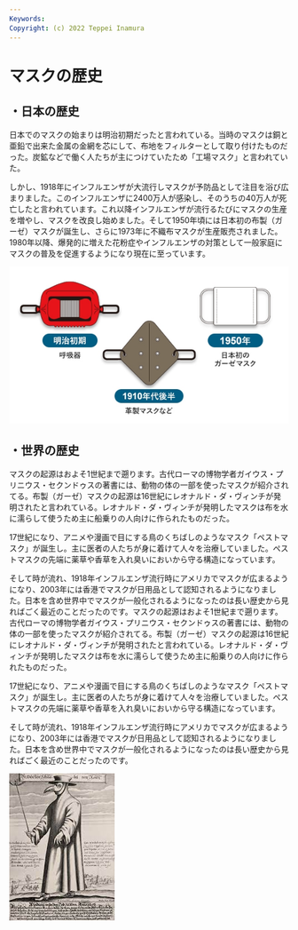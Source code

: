 ```yaml
---
Keywords:
Copyright: (c) 2022 Teppei Inamura
---
```

# マスクの歴史



## ・日本の歴史

日本でのマスクの始まりは明治初期だったと言われている。当時のマスクは銅と亜鉛で出来た金属の金網を芯にして、布地をフィルターとして取り付けたものだった。炭鉱などで働く人たちが主につけていたため「工場マスク」と言われていた。

しかし、1918年にインフルエンザが大流行しマスクが予防品として注目を浴び広まりました。このインフルエンザに2400万人が感染し、そのうちの40万人が死亡したと言われています。これ以降インフルエンザが流行るたびにマスクの生産を増やし、マスクを改良し始めました。そして1950年頃には日本初の布製（ガーゼ）マスクが誕生し、さらに1973年に不織布マスクが生産販売されました。1980年以降、爆発的に増えた花粉症やインフルエンザの対策として一般家庭にマスクの普及を促進するようになり現在に至っています。

![日本の歴史](maskhistory.jpg)




## ・世界の歴史

マスクの起源はおよそ1世紀まで遡ります。古代ローマの博物学者ガイウス・プリニウス・セクンドゥスの著書には、動物の体の一部を使ったマスクが紹介されてる。布製（ガーゼ）マスクの起源は16世紀にレオナルド・ダ・ヴィンチが発明されたと言われている。レオナルド・ダ・ヴィンチが発明したマスクは布を水に濡らして使うため主に船乗りの人向けに作られたものだった。

17世紀になり、アニメや漫画で目にする鳥のくちばしのようなマスク「ペストマスク」が誕生し。主に医者の人たちが身に着けて人々を治療していました。ペストマスクの先端に薬草や香草を入れ臭いにおいから守る構造になっています。

そして時が流れ、1918年インフルエンザ流行時にアメリカでマスクが広まるようになり、2003年には香港でマスクが日用品として認知されるようになりました。日本を含め世界中でマスクが一般化されるようになったのは長い歴史から見ればごく最近のことだったのです。マスクの起源はおよそ1世紀まで遡ります。古代ローマの博物学者ガイウス・プリニウス・セクンドゥスの著書には、動物の体の一部を使ったマスクが紹介されてる。布製（ガーゼ）マスクの起源は16世紀にレオナルド・ダ・ヴィンチが発明されたと言われている。レオナルド・ダ・ヴィンチが発明したマスクは布を水に濡らして使うため主に船乗りの人向けに作られたものだった。

17世紀になり、アニメや漫画で目にする鳥のくちばしのようなマスク「ペストマスク」が誕生し。主に医者の人たちが身に着けて人々を治療していました。ペストマスクの先端に薬草や香草を入れ臭いにおいから守る構造になっています。

そして時が流れ、1918年インフルエンザ流行時にアメリカでマスクが広まるようになり、2003年には香港でマスクが日用品として認知されるようになりました。日本を含め世界中でマスクが一般化されるようになったのは長い歴史から見ればごく最近のことだったのです。

![世界の歴史](maskhistory2.jpg)

